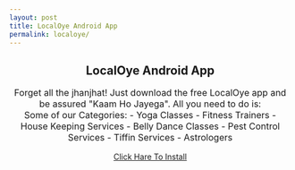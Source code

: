```yaml
---
layout: post
title: LocalOye Android App
permalink: localoye/
---
```


<center>
<div class="jumbotron">
  <h2>LocalOye Android App </h2>
 <p style="font-size: medium">Forget all the jhanjhat! Just download the free LocalOye app and be assured "Kaam Ho Jayega". All you need to do is: <br/>
 Some of our Categories:
- Yoga Classes
- Fitness Trainers
- House Keeping Services
- Belly Dance Classes
- Pest Control Services
- Tiffin Services
- Astrologers</p>
<a class="btn btn-primary btn-lg" href="http://mmtrkms.com/mt/y2640354a4q233t224q2u234/" role="button">Click Hare To Install</a><br/><br/>

